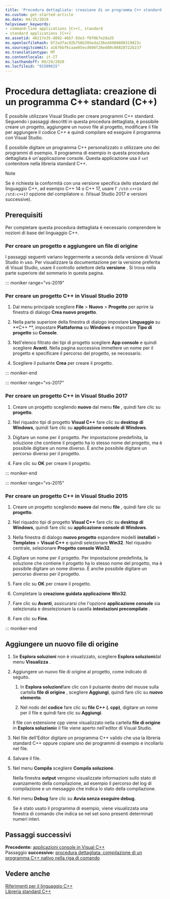 ```yaml
---
title: 'Procedura dettagliata: creazione di un programma C++ standard (C++)'
ms.custom: get-started-article
ms.date: 04/25/2019
helpviewer_keywords:
- command-line applications [C++], standard
- standard applications [C++]
ms.assetid: 48217e35-d892-46b7-93e3-f6f0b7e2da35
ms.openlocfilehash: bf2a3fac92b756b395eda236ed4968608319823c
ms.sourcegitcommit: a1676bf6caae05ecd698f26ed80c08828722b237
ms.translationtype: MT
ms.contentlocale: it-IT
ms.lasthandoff: 09/29/2020
ms.locfileid: "91509615"
---
```

# <a name="walkthrough-creating-a-standard-c-program-c"></a>Procedura dettagliata: creazione di un programma C++ standard (C++)

È possibile utilizzare Visual Studio per creare programmi C++ standard. Seguendo i passaggi descritti in questa procedura dettagliata, è possibile creare un progetto, aggiungere un nuovo file al progetto, modificare il file per aggiungere il codice C++ e quindi compilare ed eseguire il programma con Visual Studio.

È possibile digitare un programma C++ personalizzato o utilizzare uno dei programmi di esempio. Il programma di esempio in questa procedura dettagliata è un'applicazione console. Questa applicazione usa il `set` contenitore nella libreria standard C++.

> [!NOTE]
> Se è richiesta la conformità con una versione specifica dello standard del linguaggio C++, ad esempio C++ 14 o C++ 17, usare l' `/std:c++14` `/std:c++17` opzione del compilatore o. (Visual Studio 2017 e versioni successive).

## <a name="prerequisites"></a>Prerequisiti

Per completare questa procedura dettagliata è necessario comprendere le nozioni di base del linguaggio C++.

### <a name="to-create-a-project-and-add-a-source-file"></a>Per creare un progetto e aggiungere un file di origine

I passaggi seguenti variano leggermente a seconda della versione di Visual Studio in uso. Per visualizzare la documentazione per la versione preferita di Visual Studio, usare il controllo selettore della **versione** . Si trova nella parte superiore del sommario in questa pagina.

::: moniker range="vs-2019"

### <a name="to-create-a-c-project-in-visual-studio-2019"></a>Per creare un progetto C++ in Visual Studio 2019

1. Dal menu principale scegliere **File** > **Nuovo** > **Progetto** per aprire la finestra di dialogo **Crea nuovo progetto**.

1. Nella parte superiore della finestra di dialogo impostare **Linguaggio** su **C++ **, impostare **Piattaforma** su **Windows** e impostare **Tipo di progetto** su **Console**.

1. Nell'elenco filtrato dei tipi di progetto scegliere **App console** e quindi scegliere **Avanti**. Nella pagina successiva immettere un nome per il progetto e specificare il percorso del progetto, se necessario.

1. Scegliere il pulsante **Crea** per creare il progetto.

::: moniker-end

::: moniker range="vs-2017"

### <a name="to-create-a-c-project-in-visual-studio-2017"></a>Per creare un progetto C++ in Visual Studio 2017

1. Creare un progetto scegliendo **nuovo** dal menu **file** , quindi fare clic su **progetto**.

1. Nel riquadro tipi di progetto **Visual C++** fare clic su **desktop di Windows**, quindi fare clic su **applicazione console di Windows**.

1. Digitare un nome per il progetto. Per impostazione predefinita, la soluzione che contiene il progetto ha lo stesso nome del progetto, ma è possibile digitare un nome diverso. È anche possibile digitare un percorso diverso per il progetto.

1. Fare clic su **OK** per creare il progetto.

::: moniker-end

::: moniker range="vs-2015"

### <a name="to-create-a-c-project-in-visual-studio-2015"></a>Per creare un progetto C++ in Visual Studio 2015

1. Creare un progetto scegliendo **nuovo** dal menu **file** , quindi fare clic su **progetto**.

1. Nel riquadro tipi di progetto **Visual C++** fare clic su **desktop di Windows**, quindi fare clic su **applicazione console di Windows**.

1. Nella finestra di dialogo **nuovo progetto** espandere modelli **installati**  >  **Templates**  >  **Visual C++** e quindi selezionare **Win32**. Nel riquadro centrale, selezionare **Progetto console Win32**.

1. Digitare un nome per il progetto. Per impostazione predefinita, la soluzione che contiene il progetto ha lo stesso nome del progetto, ma è possibile digitare un nome diverso. È anche possibile digitare un percorso diverso per il progetto.

1. Fare clic su **OK** per creare il progetto.

1. Completare la **creazione guidata applicazione Win32**.

1. Fare clic su **Avanti**, assicurarsi che l'opzione **applicazione console** sia selezionata e deselezionare la casella **intestazioni precompilate** .

1. Fare clic su **Fine**.

::: moniker-end

## <a name="add-a-new-source-file"></a>Aggiungere un nuovo file di origine

1. Se **Esplora soluzioni** non è visualizzato, scegliere **Esplora soluzioni**dal menu **Visualizza** .

1. Aggiungere un nuovo file di origine al progetto, come indicato di seguito.

   1. In **Esplora soluzioni**fare clic con il pulsante destro del mouse sulla cartella **file di origine** , scegliere **Aggiungi**, quindi fare clic su **nuovo elemento**.

   1. Nel nodo del **codice** fare clic su **file C++ (. cpp)**, digitare un nome per il file e quindi fare clic su **Aggiungi**.

   Il file con estensione cpp viene visualizzato nella cartella **file di origine** in **Esplora soluzioni**e il file viene aperto nell'editor di Visual Studio.

1. Nel file dell'Editor digitare un programma C++ valido che usa la libreria standard C++ oppure copiare uno dei programmi di esempio e incollarlo nel file.

1. Salvare il file.

1. Nel menu **Compila** scegliere **Compila soluzione**.

   Nella finestra **output** vengono visualizzate informazioni sullo stato di avanzamento della compilazione, ad esempio il percorso del log di compilazione e un messaggio che indica lo stato della compilazione.

1. Nel menu **Debug** fare clic su **Avvia senza eseguire debug**.

   Se è stato usato il programma di esempio, viene visualizzata una finestra di comando che indica se nel set sono presenti determinati numeri interi.

## <a name="next-steps"></a>Passaggi successivi

**Precedente:** [applicazioni console in Visual C++](./overview-of-windows-programming-in-cpp.md)<br/>
Passaggio **successivo:** [procedura dettagliata: compilazione di un programma C++ nativo nella riga di comando](../build/walkthrough-compiling-a-native-cpp-program-on-the-command-line.md)

## <a name="see-also"></a>Vedere anche

[Riferimenti per il linguaggio C++](../cpp/cpp-language-reference.md)<br/>
[Libreria standard C++](../standard-library/cpp-standard-library-reference.md)
